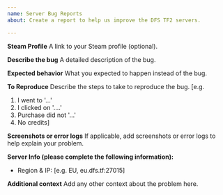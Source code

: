 ```yaml
---
name: Server Bug Reports
about: Create a report to help us improve the DFS TF2 servers.

---
```


**Steam Profile**
A link to your Steam profile (optional).

**Describe the bug**
A detailed description of the bug.

**Expected behavior**
What you expected to happen instead of the bug.

**To Reproduce**
Describe the steps to take to reproduce the bug.
[e.g.
1. I went to '...'
2. I clicked on '....'
3. Purchase did not '...'
4. No credits]

**Screenshots or error logs**
If applicable, add screenshots or error logs to help explain your problem.

**Server Info (please complete the following information):**
 - Region & IP: [e.g. EU, eu.dfs.tf:27015]

**Additional context**
Add any other context about the problem here.